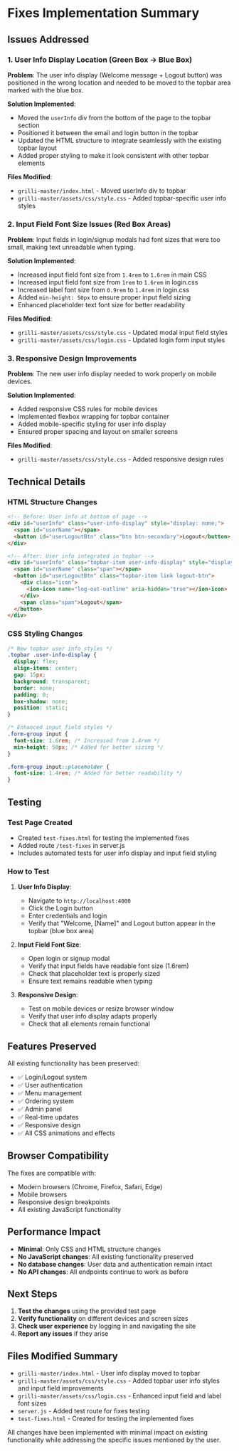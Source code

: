 # Fixes Implementation Summary

## Issues Addressed

### 1. User Info Display Location (Green Box → Blue Box)
**Problem**: The user info display (Welcome message + Logout button) was positioned in the wrong location and needed to be moved to the topbar area marked with the blue box.

**Solution Implemented**:
- Moved the `userInfo` div from the bottom of the page to the topbar section
- Positioned it between the email and login button in the topbar
- Updated the HTML structure to integrate seamlessly with the existing topbar layout
- Added proper styling to make it look consistent with other topbar elements

**Files Modified**:
- `grilli-master/index.html` - Moved userInfo div to topbar
- `grilli-master/assets/css/style.css` - Added topbar-specific user info styles

### 2. Input Field Font Size Issues (Red Box Areas)
**Problem**: Input fields in login/signup modals had font sizes that were too small, making text unreadable when typing.

**Solution Implemented**:
- Increased input field font size from `1.4rem` to `1.6rem` in main CSS
- Increased input field font size from `1rem` to `1.6rem` in login.css
- Increased label font size from `0.9rem` to `1.4rem` in login.css
- Added `min-height: 50px` to ensure proper input field sizing
- Enhanced placeholder text font size for better readability

**Files Modified**:
- `grilli-master/assets/css/style.css` - Updated modal input field styles
- `grilli-master/assets/css/login.css` - Updated login form input styles

### 3. Responsive Design Improvements
**Problem**: The new user info display needed to work properly on mobile devices.

**Solution Implemented**:
- Added responsive CSS rules for mobile devices
- Implemented flexbox wrapping for topbar container
- Added mobile-specific styling for user info display
- Ensured proper spacing and layout on smaller screens

**Files Modified**:
- `grilli-master/assets/css/style.css` - Added responsive design rules

## Technical Details

### HTML Structure Changes
```html
<!-- Before: User info at bottom of page -->
<div id="userInfo" class="user-info-display" style="display: none;">
  <span id="userName"></span>
  <button id="userLogoutBtn" class="btn btn-secondary">Logout</button>
</div>

<!-- After: User info integrated in topbar -->
<div id="userInfo" class="topbar-item user-info-display" style="display: none;">
  <span id="userName" class="span"></span>
  <button id="userLogoutBtn" class="topbar-item link logout-btn">
    <div class="icon">
      <ion-icon name="log-out-outline" aria-hidden="true"></ion-icon>
    </div>
    <span class="span">Logout</span>
  </button>
</div>
```

### CSS Styling Changes
```css
/* New topbar user info styles */
.topbar .user-info-display {
  display: flex;
  align-items: center;
  gap: 15px;
  background: transparent;
  border: none;
  padding: 0;
  box-shadow: none;
  position: static;
}

/* Enhanced input field styles */
.form-group input {
  font-size: 1.6rem; /* Increased from 1.4rem */
  min-height: 50px; /* Added for better sizing */
}

.form-group input::placeholder {
  font-size: 1.4rem; /* Added for better readability */
}
```

## Testing

### Test Page Created
- Created `test-fixes.html` for testing the implemented fixes
- Added route `/test-fixes` in server.js
- Includes automated tests for user info display and input field styling

### How to Test
1. **User Info Display**: 
   - Navigate to `http://localhost:4000`
   - Click the Login button
   - Enter credentials and login
   - Verify that "Welcome, [Name]" and Logout button appear in the topbar (blue box area)

2. **Input Field Font Size**:
   - Open login or signup modal
   - Verify that input fields have readable font size (1.6rem)
   - Check that placeholder text is properly sized
   - Ensure text remains readable when typing

3. **Responsive Design**:
   - Test on mobile devices or resize browser window
   - Verify that user info display adapts properly
   - Check that all elements remain functional

## Features Preserved

All existing functionality has been preserved:
- ✅ Login/Logout system
- ✅ User authentication
- ✅ Menu management
- ✅ Ordering system
- ✅ Admin panel
- ✅ Real-time updates
- ✅ Responsive design
- ✅ All CSS animations and effects

## Browser Compatibility

The fixes are compatible with:
- Modern browsers (Chrome, Firefox, Safari, Edge)
- Mobile browsers
- Responsive design breakpoints
- All existing JavaScript functionality

## Performance Impact

- **Minimal**: Only CSS and HTML structure changes
- **No JavaScript changes**: All existing functionality preserved
- **No database changes**: User data and authentication remain intact
- **No API changes**: All endpoints continue to work as before

## Next Steps

1. **Test the changes** using the provided test page
2. **Verify functionality** on different devices and screen sizes
3. **Check user experience** by logging in and navigating the site
4. **Report any issues** if they arise

## Files Modified Summary

- `grilli-master/index.html` - User info display moved to topbar
- `grilli-master/assets/css/style.css` - Added topbar user info styles and input field improvements
- `grilli-master/assets/css/login.css` - Enhanced input field and label font sizes
- `server.js` - Added test route for fixes testing
- `test-fixes.html` - Created for testing the implemented fixes

All changes have been implemented with minimal impact on existing functionality while addressing the specific issues mentioned by the user.
